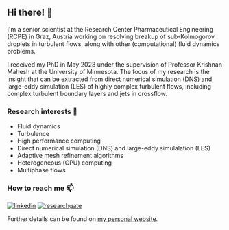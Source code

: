 <!--
**morse129/morse129** is a ✨ _special_ ✨ repository because its `README.md` (this file) appears on your GitHub profile.

Here are some ideas to get you started:

- 🔭 I’m currently working on ...
- 🌱 I’m currently learning ...
- 👯 I’m looking to collaborate on ...
- 🤔 I’m looking for help with ...
- 💬 Ask me about ...
- 📫 How to reach me: ...
- 😄 Pronouns: ...
- ⚡ Fun fact: ...
-->


## Hi there! 👋

I'm a senior scientist at the Research Center Pharmaceutical Engineering (RCPE) in Graz, Austria working on resolving breakup of sub-Kolmogorov droplets in turbulent flows, along with other (computational) fluid dynamics problems. 

I received my PhD in May 2023 under the supervision of Professor Krishnan Mahesh at the University of Minnesota. The focus of my research is the insight that can be extracted from direct numerical simulation (DNS) and large-eddy simulation (LES) of highly complex turbulent flows, including complex turbulent boundary layers and jets in crossflow. 


### Research interests 🔭

* Fluid dynamics
* Turbulence
* High performance computing
* Direct numerical simulation (DNS) and large-eddy simulalation (LES)
* Adaptive mesh refinement algorithms
* Heterogeneous (GPU) computing
* Multiphase flows


### How to reach me 📫

[![linkedin](https://skillicons.dev/icons?i=linkedin)](https://www.linkedin.com/in/nick-t-morse)
[![researchgate](https://upload.wikimedia.org/wikipedia/commons/thumb/5/5e/ResearchGate_icon_SVG.svg/50px-ResearchGate_icon_SVG.svg.png)](https://www.researchgate.net/profile/Nicholas_Morse3)

Further details can be found on [my personal website](https://morse129.github.io/).
